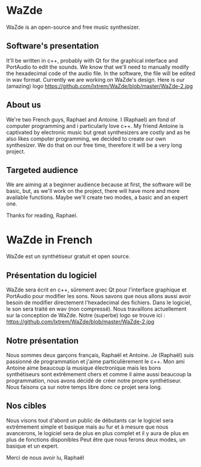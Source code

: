 # WaZde

WaZde is an open-source and free music synthesizer.

Software's presentation
-----------------------

It'll be written in c++, probably with Qt for the graphical interface and PortAudio to edit the sounds.
We know that we'll need to manually modify the hexadecimal code of the audio file.
In the software, the file will be edited in wav format.
Currently we are working on WaZde's design.
Here is our (amazing) logo https://github.com/lxtrem/WaZde/blob/master/WaZde-2.jpg

About us
----------------

We're two French guys, Raphael and Antoine.
I (Raphael) am fond of computer programming and i particularly love c++.
My friend Antoine is captivated by electronic music but great synthesizers are costly and as he also likes computer programming, we decided to create our own synthesizer.
We do that on our free time, therefore it will be a very long project.

Targeted audience
-----------

We are aiming at a beginner audience because at first, the software will be basic, but, as we'll work on the project, there will have more and more available functions.
Maybe we'll create two modes, a basic and an expert one.


Thanks for reading, Raphael.

# WaZde in French

WaZde est un synthétiseur gratuit et open source. 

Présentation du logiciel
------------------------

WaZde sera écrit en c++, sûrement avec Qt pour l'interface graphique et PortAudio pour modifier les sons. 
Nous savons que nous allons aussi avoir besoin de modifier directement l'hexadecimal des fichiers.
Dans le logiciel, le son sera traité en wav (non compressé). 
Nous travaillons actuellement sur la conception de WaZde.
Notre (superbe) logo se trouve ici : https://github.com/lxtrem/WaZde/blob/master/WaZde-2.jpg

Notre présentation
------------------

Nous sommes deux garçons français, Raphaël et Antoine.
Je (Raphaël) suis passionné de programmation et j'aime particulièrement le c++. 
Mon ami Antoine aime beaucoup la musique électronique mais les bons synthétiseurs sont extrêmement chers et comme il aime aussi beaucoup la programmation, nous avons décidé de créer notre propre synthétiseur. 
Nous faisons ça sur notre temps libre donc ce projet sera long. 

Nos cibles
----------

Nous visons tout d'abord un public de débutants car le logiciel sera extrêmement simple et basique mais au fur et à mesure que nous avancerons, le logiciel sera de plus en plus complet et il y aura de plus en plus de fonctions disponibles
Peut être que nous ferons deux modes, un basique et un expert.

Merci de nous avoir lu, 
Raphaël

